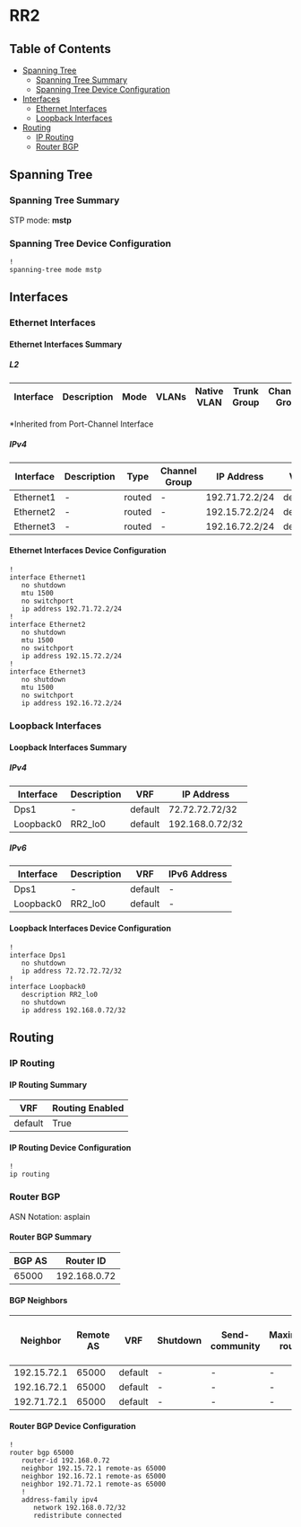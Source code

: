 # RR2

## Table of Contents

- [Spanning Tree](#spanning-tree)
  - [Spanning Tree Summary](#spanning-tree-summary)
  - [Spanning Tree Device Configuration](#spanning-tree-device-configuration)
- [Interfaces](#interfaces)
  - [Ethernet Interfaces](#ethernet-interfaces)
  - [Loopback Interfaces](#loopback-interfaces)
- [Routing](#routing)
  - [IP Routing](#ip-routing)
  - [Router BGP](#router-bgp)

## Spanning Tree

### Spanning Tree Summary

STP mode: **mstp**

### Spanning Tree Device Configuration

```eos
!
spanning-tree mode mstp
```

## Interfaces

### Ethernet Interfaces

#### Ethernet Interfaces Summary

##### L2

| Interface | Description | Mode | VLANs | Native VLAN | Trunk Group | Channel-Group |
| --------- | ----------- | ---- | ----- | ----------- | ----------- | ------------- |

*Inherited from Port-Channel Interface

##### IPv4

| Interface | Description | Type | Channel Group | IP Address | VRF |  MTU | Shutdown | ACL In | ACL Out |
| --------- | ----------- | -----| ------------- | ---------- | ----| ---- | -------- | ------ | ------- |
| Ethernet1 | - | routed | - | 192.71.72.2/24 | default | 1500 | False | - | - |
| Ethernet2 | - | routed | - | 192.15.72.2/24 | default | 1500 | False | - | - |
| Ethernet3 | - | routed | - | 192.16.72.2/24 | default | 1500 | False | - | - |

#### Ethernet Interfaces Device Configuration

```eos
!
interface Ethernet1
   no shutdown
   mtu 1500
   no switchport
   ip address 192.71.72.2/24
!
interface Ethernet2
   no shutdown
   mtu 1500
   no switchport
   ip address 192.15.72.2/24
!
interface Ethernet3
   no shutdown
   mtu 1500
   no switchport
   ip address 192.16.72.2/24
```

### Loopback Interfaces

#### Loopback Interfaces Summary

##### IPv4

| Interface | Description | VRF | IP Address |
| --------- | ----------- | --- | ---------- |
| Dps1 | - | default | 72.72.72.72/32 |
| Loopback0 | RR2_lo0 | default | 192.168.0.72/32 |

##### IPv6

| Interface | Description | VRF | IPv6 Address |
| --------- | ----------- | --- | ------------ |
| Dps1 | - | default | - |
| Loopback0 | RR2_lo0 | default | - |

#### Loopback Interfaces Device Configuration

```eos
!
interface Dps1
   no shutdown
   ip address 72.72.72.72/32
!
interface Loopback0
   description RR2_lo0
   no shutdown
   ip address 192.168.0.72/32
```

## Routing

### IP Routing

#### IP Routing Summary

| VRF | Routing Enabled |
| --- | --------------- |
| default | True |

#### IP Routing Device Configuration

```eos
!
ip routing
```

### Router BGP

ASN Notation: asplain

#### Router BGP Summary

| BGP AS | Router ID |
| ------ | --------- |
| 65000 | 192.168.0.72 |

#### BGP Neighbors

| Neighbor | Remote AS | VRF | Shutdown | Send-community | Maximum-routes | Allowas-in | BFD | RIB Pre-Policy Retain | Route-Reflector Client | Passive | TTL Max Hops |
| -------- | --------- | --- | -------- | -------------- | -------------- | ---------- | --- | --------------------- | ---------------------- | ------- | ------------ |
| 192.15.72.1 | 65000 | default | - | - | - | - | - | - | - | - | - |
| 192.16.72.1 | 65000 | default | - | - | - | - | - | - | - | - | - |
| 192.71.72.1 | 65000 | default | - | - | - | - | - | - | - | - | - |

#### Router BGP Device Configuration

```eos
!
router bgp 65000
   router-id 192.168.0.72
   neighbor 192.15.72.1 remote-as 65000
   neighbor 192.16.72.1 remote-as 65000
   neighbor 192.71.72.1 remote-as 65000
   !
   address-family ipv4
      network 192.168.0.72/32
      redistribute connected
```
